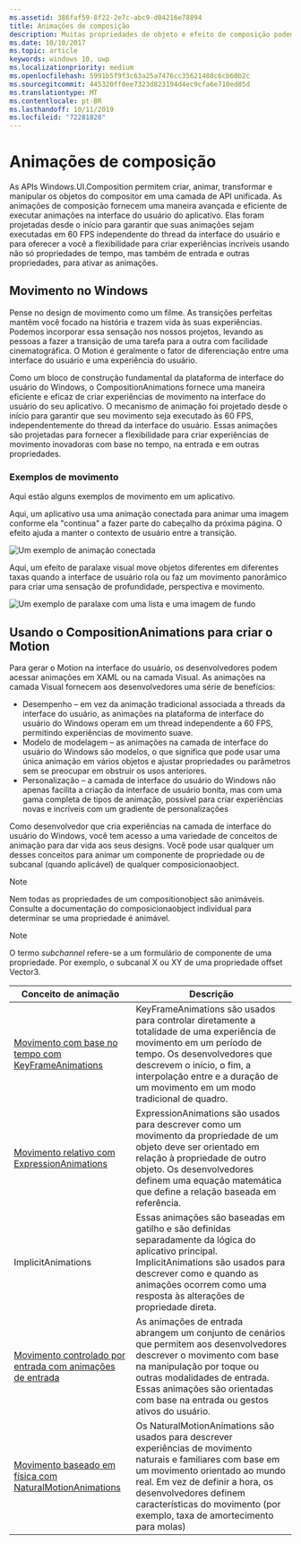 ```yaml
---
ms.assetid: 386faf59-8f22-2e7c-abc9-d04216e78894
title: Animações de composição
description: Muitas propriedades de objeto e efeito de composição podem ser animadas usando animações de quadro chave e expressão permitindo que as propriedades de um elemento de interface do usuário mudem ao longo do tempo ou com base em um cálculo.
ms.date: 10/10/2017
ms.topic: article
keywords: windows 10, uwp
ms.localizationpriority: medium
ms.openlocfilehash: 5991b5f9f3c63a25a7476cc35621488c6cb60b2c
ms.sourcegitcommit: 445320ff0ee7323d823194d4ec9cfa6e710ed85d
ms.translationtype: MT
ms.contentlocale: pt-BR
ms.lasthandoff: 10/11/2019
ms.locfileid: "72281828"
---
```

# <a name="composition-animations"></a>Animações de composição

As APIs Windows.UI.Composition permitem criar, animar, transformar e manipular os objetos do compositor em uma camada de API unificada. As animações de composição fornecem uma maneira avançada e eficiente de executar animações na interface do usuário do aplicativo. Elas foram projetadas desde o início para garantir que suas animações sejam executadas em 60 FPS independente do thread da interface do usuário e para oferecer a você a flexibilidade para criar experiências incríveis usando não só propriedades de tempo, mas também de entrada e outras propriedades, para ativar as animações.

## <a name="motion-in-windows"></a>Movimento no Windows

Pense no design de movimento como um filme. As transições perfeitas mantêm você focado na história e trazem vida às suas experiências. Podemos incorporar essa sensação nos nossos projetos, levando as pessoas a fazer a transição de uma tarefa para a outra com facilidade cinematográfica. O Motion é geralmente o fator de diferenciação entre uma interface do usuário e uma experiência do usuário.

Como um bloco de construção fundamental da plataforma de interface do usuário do Windows, o CompositionAnimations fornece uma maneira eficiente e eficaz de criar experiências de movimento na interface do usuário do seu aplicativo. O mecanismo de animação foi projetado desde o início para garantir que seu movimento seja executado às 60 FPS, independentemente do thread da interface do usuário. Essas animações são projetadas para fornecer a flexibilidade para criar experiências de movimento inovadoras com base no tempo, na entrada e em outras propriedades.

### <a name="examples-of-motion"></a>Exemplos de movimento

Aqui estão alguns exemplos de movimento em um aplicativo.

Aqui, um aplicativo usa uma animação conectada para animar uma imagem conforme ela "continua" a fazer parte do cabeçalho da próxima página. O efeito ajuda a manter o contexto de usuário entre a transição.

![Um exemplo de animação conectada](images/animation/connected-animation-example.gif)

Aqui, um efeito de paralaxe visual move objetos diferentes em diferentes taxas quando a interface de usuário rola ou faz um movimento panorâmico para criar uma sensação de profundidade, perspectiva e movimento.

![Um exemplo de paralaxe com uma lista e uma imagem de fundo](images/animation/parallax-example.gif)

## <a name="using-compositionanimations-to-create-motion"></a>Usando o CompositionAnimations para criar o Motion

Para gerar o Motion na interface do usuário, os desenvolvedores podem acessar animações em XAML ou na camada Visual. As animações na camada Visual fornecem aos desenvolvedores uma série de benefícios:

- Desempenho – em vez da animação tradicional associada a threads da interface do usuário, as animações na plataforma de interface do usuário do Windows operam em um thread independente a 60 FPS, permitindo experiências de movimento suave.
- Modelo de modelagem – as animações na camada de interface do usuário do Windows são modelos, o que significa que pode usar uma única animação em vários objetos e ajustar propriedades ou parâmetros sem se preocupar em obstruir os usos anteriores.
- Personalização – a camada de interface do usuário do Windows não apenas facilita a criação da interface de usuário bonita, mas com uma gama completa de tipos de animação, possível para criar experiências novas e incríveis com um gradiente de personalizações

Como desenvolvedor que cria experiências na camada de interface do usuário do Windows, você tem acesso a uma variedade de conceitos de animação para dar vida aos seus designs. Você pode usar qualquer um desses conceitos para animar um componente de propriedade ou de subcanal (quando aplicável) de qualquer composicionaobject.

> [!NOTE]
> Nem todas as propriedades de um compositionobject são animáveis. Consulte a documentação do composicionaobject individual para determinar se uma propriedade é animável.

> [!NOTE]
> O termo _subchannel_ refere-se a um formulário de componente de uma propriedade. Por exemplo, o subcanal X ou XY de uma propriedade offset Vector3.

| Conceito de animação | Descrição |
| ----------------- | ----------- |
| [Movimento com base no tempo com KeyFrameAnimations](time-animations.md)  | KeyFrameAnimations são usados para controlar diretamente a totalidade de uma experiência de movimento em um período de tempo. Os desenvolvedores que descrevem o início, o fim, a interpolação entre e a duração de um movimento em um modo tradicional de quadro. |
| [Movimento relativo com ExpressionAnimations](relation-animations.md)  | ExpressionAnimations são usados para descrever como um movimento da propriedade de um objeto deve ser orientado em relação à propriedade de outro objeto. Os desenvolvedores definem uma equação matemática que define a relação baseada em referência. |
| ImplicitAnimations | Essas animações são baseadas em gatilho e são definidas separadamente da lógica do aplicativo principal. ImplicitAnimations são usados para descrever como e quando as animações ocorrem como uma resposta às alterações de propriedade direta. |
| [Movimento controlado por entrada com animações de entrada](input-driven-animations.md)  | As animações de entrada abrangem um conjunto de cenários que permitem aos desenvolvedores descrever o movimento com base na manipulação por toque ou outras modalidades de entrada. Essas animações são orientadas com base na entrada ou gestos ativos do usuário. |
| [Movimento baseado em física com NaturalMotionAnimations](natural-animations.md)  | Os NaturalMotionAnimations são usados para descrever experiências de movimento naturais e familiares com base em um movimento orientado ao mundo real. Em vez de definir a hora, os desenvolvedores definem características do movimento (por exemplo, taxa de amortecimento para molas) |